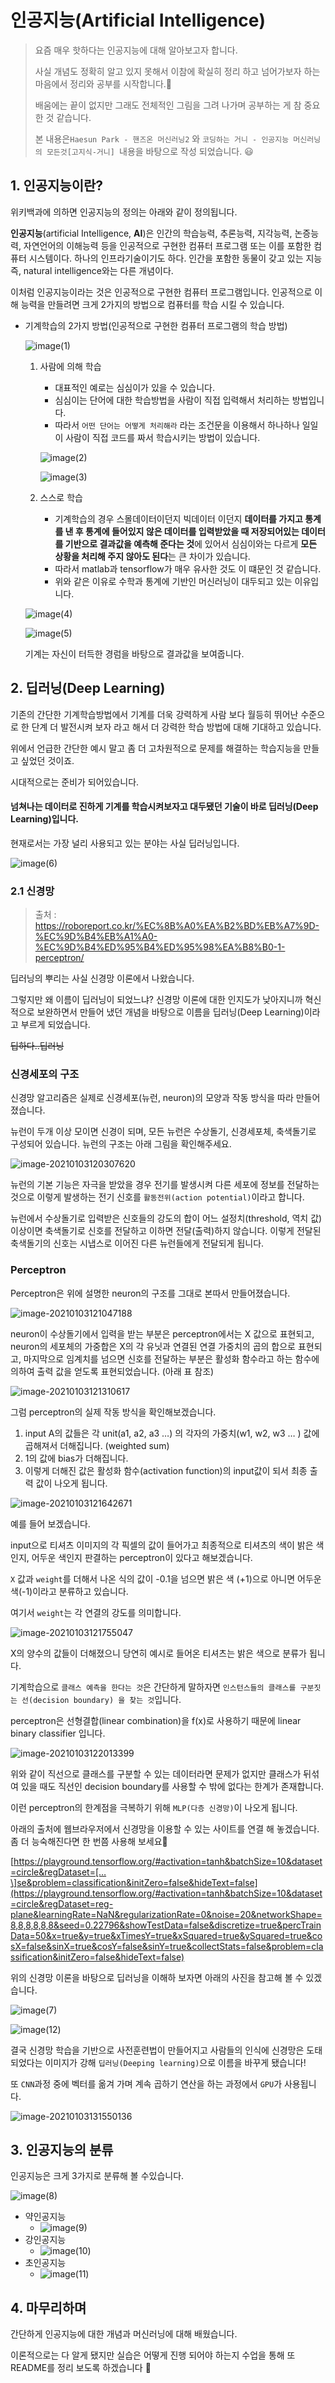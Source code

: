 # 인공지능(Artificial Intelligence)

> 요즘 매우 핫하다는 인공지능에 대해 알아보고자 합니다.
>
> 사실 개념도 정확히 알고 있지 못해서 이참에 확실히 정리 하고 넘어가보자 하는 마음에서 정리와 공부를 시작합니다.🙂
>
> 배움에는 끝이 없지만 그래도 전체적인 그림을 그려 나가며 공부하는 게 참 중요한 것 같습니다.
>
> 본 내용은`Haesun Park - 핸즈온 머신러닝2` 와 `코딩하는 거니 - 인공지능 머신러닝의 모든것[고지식-거니] `내용을 바탕으로 작성 되었습니다. 😃



## 1. 인공지능이란?

위키백과에 의하면 인공지능의 정의는 아래와 같이 정의됩니다.

**인공지능**(artificial Intelligence, **AI**)은 인간의 학습능력, 추론능력, 지각능력, 논증능력, 자연언어의 이해능력 등을 인공적으로 구현한 컴퓨터 프로그램 또는 이를 포함한 컴퓨터 시스템이다. 하나의 인프라기술이기도 하다. 인간을 포함한 동물이 갖고 있는 지능 즉, natural intelligence와는 다른 개념이다.

이처럼 인공지능이라는 것은 인공적으로 구현한 컴퓨터 프로그램입니다. 인공적으로 이해 능력을 만들려면 크게 2가지의 방법으로 컴퓨터를 학습 시킬 수 있습니다. 



- 기계학습의 2가지 방법(인공적으로 구현한 컴퓨터 프로그램의 학습 방법)

  ![image(1)](README.assets/image%20(1).png)

  1. 사람에 의해 학습 

     - 대표적인 예로는 심심이가 있을 수 있습니다.
     - 심심이는 단어에 대한 학습방법을 사람이 직접 입력해서 처리하는 방법입니다.
     - 따라서 `어떤 단어는 어떻게 처리해라` 라는 조건문을 이용해서 하나하나 일일이 사람이 직접 코드를 짜서 학습시키는 방법이 있습니다.   

     ![image(2)](README.assets/image%20(2).png)

     ![image(3)](README.assets/image%20(3).png)

  

  2. 스스로 학습 
     - 기계학습의 경우 스몰데이터이던지 빅데이터 이던지 **데이터를 가지고 통계를 낸 후 통계에 들어있지 않은 데이터를 입력받았을 때 저장되어있는 데이터를 기반으로 결과값을 예측해 준다는 것**에 있어서 심심이와는 다르게 **모든 상황을 처리해 주지 않아도 된다**는 큰 차이가 있습니다. 
     - 따라서 matlab과 tensorflow가 매우 유사한 것도 이 떄문인 것 같습니다. 
     - 위와 같은 이유로 수학과 통계에 기반인 머신러닝이 대두되고 있는 이유입니다. 

  ![image(4)](README.assets/image%20(4).png)

  ![image(5)](README.assets/image%20(5).png)

  기계는 자신이 터득한 경럼을 바탕으로 결과값을 보여줍니다. 



## 2. 딥러닝(Deep Learning)

기존의 간단한 기계학습방법에서 기계를 더욱 강력하게 사람 보다 월등히 뛰어난 수준으로 한 단계 더 발전시켜 보자 라고 해서 더 강력한 학습 방법에 대해 기대하고 있습니다. 

위에서 언급한 간단한 예시 말고 좀 더 고차원적으로 문제를 해결하는 학습지능을 만들고 싶었던 것이죠.

시대적으로는 준비가 되어있습니다. 

#### 넘쳐나는 데이터로 진하게 기계를 학습시켜보자고 대두됐던 기술이 바로 딥러닝(Deep Learning)입니다. 

현재로서는 가장 널리 사용되고 있는 분야는 사실 딥러닝입니다. 

![image(6)](README.assets/image%20(6).png)



### 2.1 신경망 

> 출처 : https://roboreport.co.kr/%EC%8B%A0%EA%B2%BD%EB%A7%9D-%EC%9D%B4%EB%A1%A0-%EC%9D%B4%ED%95%B4%ED%95%98%EA%B8%B0-1-perceptron/



딥러닝의 뿌리는 사실 신경망 이론에서 나왔습니다.

그렇지만 왜 이름이 딥러닝이 되었느냐? 신경망 이론에 대한 인지도가 낮아지니까 혁신적으로 보완하면서 만들어 냈던 개념을 바탕으로 이름을 딥러닝(Deep Learning)이라고 부르게 되었습니다. 

~~딥하다..딥러닝~~



### 신경세포의 구조

신경망 알고리즘은 실제로 신경세포(뉴런, neuron)의 모양과 작동 방식을 따라 만들어졌습니다. 

뉴런이 두개 이상 모이면 신경이 되며, 모든 뉴런은 수상돌기, 신경세포체, 축색돌기로 구성되어 있습니다. 뉴런의 구조는 아래 그림을 확인해주세요.

![image-20210103120307620](README.assets/image-20210103120307620.png)

뉴런의 기본 기능은 자극을 받았을 경우 전기를 발생시켜 다른 세포에 정보를 전달하는 것으로 이렇게 발생하는 전기 신호를 `활동전위(action potential)`이라고 합니다.

뉴런에서 수상돌기로 입력받은 신호들의 강도의 합이 어느 설정치(threshold, 역치 값) 이상이면 축색돌기로 신호를 전달하고 이하면 전달(출력)하지 않습니다. 이렇게 전달된 축색돌기의 신호는 시냅스로 이어진 다른 뉴런들에게 전달되게 됩니다.



### Perceptron

Perceptron은 위에 설명한 neuron의 구조를 그대로 본따서 만들어졌습니다.

![image-20210103121047188](README.assets/image-20210103121047188.png)

neuron이 수상돌기에서 입력을 받는 부분은 perceptron에서는 X 값으로 표현되고, neuron의 세포체의 가중합은 X의 각 유닛과 연결된 연결 가중치의 곱의 합으로 표현되고, 마지막으로 임계치를 넘으면 신호를 전달하는 부분은 활성화 함수라고 하는 함수에 의하여 출력 값을 얻도록 표현되었습니다. (아래 표 참조)

![image-20210103121310617](README.assets/image-20210103121310617.png)

그럼 perceptron의 실제 작동 방식을 확인해보겠습니다.

1. input A의 값들은 각 unit(a1, a2, a3 …) 의 각자의 가중치(w1, w2, w3 … ) 값에 곱해져서 더해집니다. (weighted sum)
2. 1의 값에 bias가 더해집니다.
3. 이렇게 더해진 값은 활성화 함수(activation function)의 input값이 되서 최종 출력 값이 나오게 됩니다.

![image-20210103121642671](README.assets/image-20210103121642671.png)

예를 들어 보겠습니다.

input으로 티셔츠 이미지의 각 픽셀의 값이 들어가고 최종적으로 티셔츠의 색이 밝은 색인지, 어두운 색인지 판결하는 perceptron이 있다고 해보겠습니다.

`X` 값과 `weight`를 더해서 나온 식의 값이 -0.1을 넘으면 밝은 색 (+1)으로 아니면 어두운 색(-1)이라고 분류하고 있습니다. 

여기서 `weight`는 각 연결의 강도를 의미합니다.

![image-20210103121755047](README.assets/image-20210103121755047.png)

X의 양수의 값들이 더해졌으니 당연히 예시로 들어온 티셔츠는 밝은 색으로 분류가 됩니다.

기계학습으로 `클래스 예측을 한다는 것`은 간단하게 말하자면 `인스턴스들의 클래스를 구분짓는 선(decision boundary) 을 찾는 것`입니다.

perceptron은 선형결합(linear combination)을 f(x)로 사용하기 때문에 linear binary classifier 입니다.

![image-20210103122013399](README.assets/image-20210103122013399.png)

위와 같이 직선으로 클래스를 구분할 수 있는 데이터라면 문제가 없지만 클래스가 뒤섞여 있을 때도 직선인 decision boundary를 사용할 수 밖에 없다는 한계가 존재합니다.

이런 perceptron의 한계점을 극복하기 위해 `MLP(다층 신경망)`이 나오게 됩니다. 

아래의 출처에 웹브라우저에서 신경망을 이용할 수 있는 사이트를 연결 해 놓겠습니다. 좀 더 능숙해진다면 한 번쯤 사용해 보세요🙂

[https://playground.tensorflow.org/#activation=tanh&batchSize=10&dataset=circle&regDataset=[…\]se&problem=classification&initZero=false&hideText=false](https://playground.tensorflow.org/#activation=tanh&batchSize=10&dataset=circle&regDataset=reg-plane&learningRate=NaN&regularizationRate=0&noise=20&networkShape=8,8,8,8,8,8&seed=0.22796&showTestData=false&discretize=true&percTrainData=50&x=true&y=true&xTimesY=true&xSquared=true&ySquared=true&cosX=false&sinX=true&cosY=false&sinY=true&collectStats=false&problem=classification&initZero=false&hideText=false)



위의 신경망 이론을 바탕으로 딥러닝을 이해하 보자면 아래의 사진을 참고해 볼 수 있겠습니다. 

![image(7)](README.assets/image%20(7).png)

![image(12)](README.assets/image%20(12).png)

결국 신경망 학습을 기반으로 사전훈련법이 만들어지고 사람들의 인식에 신경망은 도태되었다는 이미지가 강해 `딥러닝(Deeping learning)`으로 이름을 바꾸게 됐습니다! 



 또 `CNN`과정 중에 벡터를 옮겨 가며 계속 곱하기 연산을 하는 과정에서 `GPU`가 사용됩니다.

![image-20210103131550136](README.assets/image-20210103131550136.png)



## 3. 인공지능의 분류 

인공지능은 크게 3가지로 분류해 볼 수있습니다. 

![image(8)](README.assets/image%20(8).png)

- 약인공지능
  - ![image(9)](README.assets/image%20(9).png)
- 강인공지능
  - ![image(10)](README.assets/image%20(10).png)
- 초인공지능
  - ![image(11)](README.assets/image%20(11).png)



## 4. 마무리하며

간단하게 인공지능에 대한 개념과 머신러닝에 대해 배웠습니다.

이론적으로는 다 알게 됐지만 실습은 어떻게 진행 되어야 하는지 수업을 통해 또 README를 정리 보도록 하겠습니다 🙂
